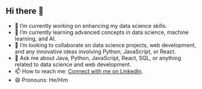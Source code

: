## Hi there 👋

<!--
**Srikanth-gunja/Srikanth-gunja** is a ✨ _special_ ✨ repository because its `README.md` (this file) appears on your GitHub profile.

Here are some ideas to get you started:

- 🔭 I’m currently working on ...
- 🌱 I’m currently learning ...
- 👯 I’m looking to collaborate on ...
- 🤔 I’m looking for help with ...
- 💬 Ask me about ...
- 📫 How to reach me: ...
- 😄 Pronouns: ...
- ⚡ Fun fact: ...
-->
- 🔭 I’m currently working on enhancing my data science skills.  
- 🌱 I’m currently learning advanced concepts in data science, machine learning, and AI.  
- 👯 I’m looking to collaborate on data science projects, web development, and any innovative ideas involving Python, JavaScript, or React.  
- 💬 Ask me about Java, Python, JavaScript, React, SQL, or anything related to data science and web development.  
- 📫 How to reach me: [Connect with me on LinkedIn](https://www.linkedin.com/in/gunja-srikanth-208273301).  
- 😄 Pronouns: He/Him  

